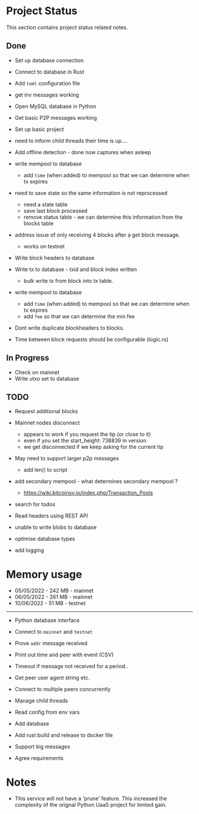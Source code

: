# Project Status
This section contains project status related notes.

## Done
* Set up database connection
* Connect to database in Rust
* Add `toml` configuration file
* get inv messages working
* Open MySQL database in Python
* Get basic P2P messages working
* Set up basic project
* need to inform child threads their time is up....
* Add offline detection - done now captures when asleep
* write mempool to database
    * add `time` (when added) to mempool so that we can determine when tx expires

* need to save state so the same information is not reprocessed
    * need a state table
    * save last block processed
    * remove status table - we can determine this information from the blocks table

* address issue of only receiving 4 blocks after a get block message.
    * works on testnet
* Write block headers to database
* Write tx to database - txid and block index written
    * bulk write tx from block into tx table.

* write mempool to database
    * add `time` (when added) to mempool so that we can determine when tx expires
    * add `fee` so that we can determine the min fee

* Dont write duplicate blockheaders to blocks.
* Time between block requests should be configurable (logic.rs)

## In Progress

* Check on mainnet
* Write utxo set to database

## TODO

* Request additional blocks
* Mainnet nodes disconnect
    * appears to work if you request the tip (or close to it)
    * even if you set the start_height: 738839 in version
    * we get disconnected if we keep asking for the current tip


* May need to support larger p2p messages
    * add len() to script

* add secondary mempool - what determines secondary mempool ?
    * https://wiki.bitcoinsv.io/index.php/Transaction_Pools


* search for todos

* Read headers using REST API


* unable to write blobs to database

* optimise database types

* add logging


# Memory usage
* 05/05/2022 - 242 MB - mainnet
* 06/05/2022 - 261 MB - mainnet
* 10/06/2022 - 51 MB - testnet
-----
* Python database interface

* Connect to `mainnet` and `testnet`
* Prove `addr` message received

* Print out time and peer with event (CSV)
* Timeout if message not received for a period..
* Get peer user agent string etc.
* Connect to multiple peers concurrently
* Manage child threads
* Read config from env vars
* Add database
* Add rust build and release to docker file

* Support big messages
* Agree requirements


# Notes
* This service will not have a 'prune' feature. This increased the complexity of the orignal Python UaaS project for limited gain.
